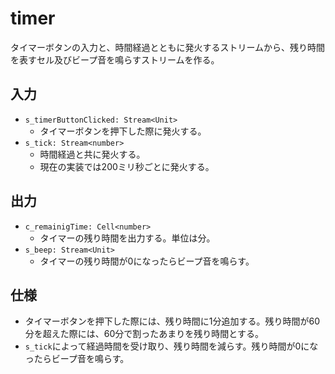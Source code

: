 # timer

タイマーボタンの入力と、時間経過とともに発火するストリームから、残り時間を表すセル及びビープ音を鳴らすストリームを作る。

## 入力

- `s_timerButtonClicked: Stream<Unit>`
	- タイマーボタンを押下した際に発火する。
- `s_tick: Stream<number>`
	- 時間経過と共に発火する。
	- 現在の実装では200ミリ秒ごとに発火する。

## 出力

- `c_remainigTime: Cell<number>`
	- タイマーの残り時間を出力する。単位は分。
- `s_beep: Stream<Unit>`
	- タイマーの残り時間が0になったらビープ音を鳴らす。

## 仕様

- タイマーボタンを押下した際には、残り時間に1分追加する。残り時間が60分を超えた際には、60分で割ったあまりを残り時間とする。
- `s_tick`によって経過時間を受け取り、残り時間を減らす。残り時間が0になったらビープ音を鳴らす。
